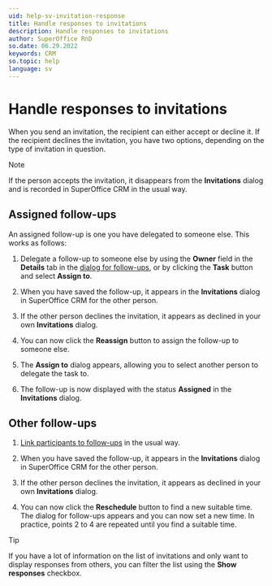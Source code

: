```yaml
---
uid: help-sv-invitation-response
title: Handle responses to invitations
description: Handle responses to invitations
author: SuperOffice RnD
so.date: 06.29.2022
keywords: CRM
so.topic: help
language: sv
---
```


# Handle responses to invitations

When you send an invitation, the recipient can either accept or decline it. If the recipient declines the invitation, you have two options, depending on the type of invitation in question.

> [!NOTE]
> If the person accepts the invitation, it disappears from the **Invitations** dialog and is recorded in SuperOffice CRM in the usual way.

## Assigned follow-ups

An assigned follow-up is one you have delegated to someone else. This works as follows:

1. Delegate a follow-up to someone else by using the **Owner** field in the **Details** tab in the [dialog for follow-ups][1], or by clicking the **Task** button and select **Assign to**.

2. When you have saved the follow-up, it appears in the **Invitations** dialog in SuperOffice CRM for the other person.

3. If the other person declines the invitation, it appears as declined in your own **Invitations** dialog.

4. You can now click the **Reassign** button to assign the follow-up to someone else.

5. The **Assign to** dialog appears, allowing you to select another person to delegate the task to.

6. The follow-up is now displayed with the status **Assigned** in the **Invitations** dialog.

## Other follow-ups

1. [Link participants to follow-ups][2] in the usual way.

2. When you have saved the follow-up, it appears in the **Invitations** dialog in SuperOffice CRM for the other person.

3. If the other person declines the invitation, it appears as declined in your own **Invitations** dialog.

4. You can now click the **Reschedule** button to find a new suitable time. The dialog for follow-ups appears and you can now set a new time. In practice, points 2 to 4 are repeated until you find a suitable time.

> [!TIP]
> If you have a lot of information on the list of invitations and only want to display responses from others, you can filter the list using the **Show responses** checkbox.

<!-- Referenced links -->
[1]: ../screen/dialog-for-followups.md
[2]: add-participant.md

<!-- Referenced images -->

